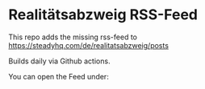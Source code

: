 # Realitätsabzweig RSS-Feed

This repo adds the missing rss-feed to https://steadyhq.com/de/realitatsabzweig/posts

Builds daily via Github actions.

You can open the Feed under:


